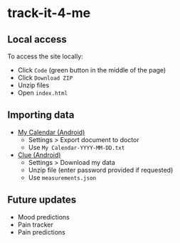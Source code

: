 # track-it-4-me

## Local access
To access the site locally:
- Click `Code` (green button in the middle of the page)
- Click `Download ZIP`
- Unzip files
- Open `index.html`


## Importing data
- [My Calendar (Android)](https://play.google.com/store/apps/details?id=com.popularapp.periodcalendar)
    - Settings > Export document to doctor
    - Use `My Calendar-YYYY-MM-DD.txt` 
- [Clue (Android)](https://play.google.com/store/apps/details?id=com.clue.android&hl=en_GB)
    - Settings > Download my data
    - Unzip file (enter password provided if requested)
    - Use `measurements.json`



## Future updates
- Mood predictions
- Pain tracker
- Pain predictions